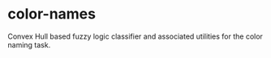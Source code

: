 # color-names
Convex Hull based fuzzy logic classifier and associated utilities for the color naming task.
